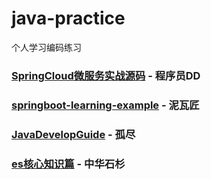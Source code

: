 # java-practice
个人学习编码练习

### [SpringCloud微服务实战源码](./SpringCloudBook-DD) - 程序员DD

### [springboot-learning-example](./springboot-learning-example-BYSocket) - 泥瓦匠

### [JavaDevelopGuide](./JavaDevelopGuide-GuJin) - 孤尽

### [es核心知识篇](./es-core-zhonghuashishan) - 中华石杉

